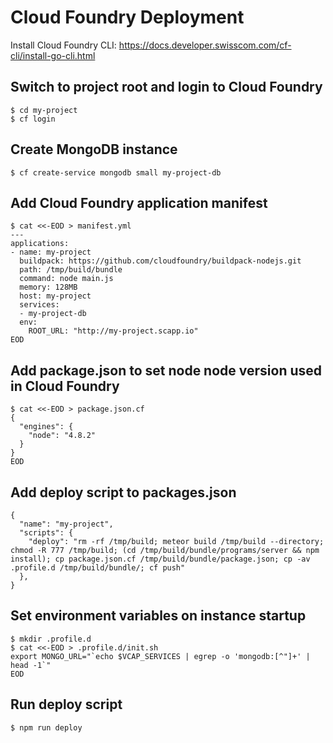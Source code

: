 # Cloud Foundry Deployment

Install Cloud Foundry CLI: https://docs.developer.swisscom.com/cf-cli/install-go-cli.html


## Switch to project root and login to Cloud Foundry
```
$ cd my-project
$ cf login
```


## Create MongoDB instance
```
$ cf create-service mongodb small my-project-db
```

## Add Cloud Foundry application manifest
```
$ cat <<-EOD > manifest.yml
---
applications:
- name: my-project
  buildpack: https://github.com/cloudfoundry/buildpack-nodejs.git
  path: /tmp/build/bundle
  command: node main.js
  memory: 128MB
  host: my-project
  services:
  - my-project-db
  env:
    ROOT_URL: "http://my-project.scapp.io"
EOD 
```

## Add package.json to set node node version used in Cloud Foundry
```
$ cat <<-EOD > package.json.cf
{
  "engines": {
    "node": "4.8.2"
  }
}
EOD
```

## Add deploy script to packages.json
```
{
  "name": "my-project",
  "scripts": {
    "deploy": "rm -rf /tmp/build; meteor build /tmp/build --directory; chmod -R 777 /tmp/build; (cd /tmp/build/bundle/programs/server && npm install); cp package.json.cf /tmp/build/bundle/package.json; cp -av .profile.d /tmp/build/bundle/; cf push"
  },
}
```

## Set environment variables on instance startup
```
$ mkdir .profile.d
$ cat <<-EOD > .profile.d/init.sh
export MONGO_URL="`echo $VCAP_SERVICES | egrep -o 'mongodb:[^"]+' | head -1`"
EOD
```

## Run deploy script
```
$ npm run deploy
```
